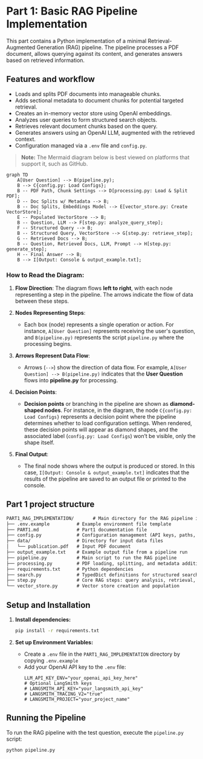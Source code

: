 # Part 1: Basic RAG Pipeline Implementation

This part contains a Python implementation of a minimal Retrieval-Augmented Generation (RAG) pipeline. The pipeline processes a PDF document, allows querying against its content, and generates answers based on retrieved information.

## Features and workflow

*   Loads and splits PDF documents into manageable chunks.
*   Adds sectional metadata to document chunks for potential targeted retrieval.
*   Creates an in-memory vector store using OpenAI embeddings.
*   Analyzes user queries to form structured search objects.
*   Retrieves relevant document chunks based on the query.
*   Generates answers using an OpenAI LLM, augmented with the retrieved context.
*   Configuration managed via a `.env` file and `config.py`.

> **Note:** The Mermaid diagram below is best viewed on platforms that support it, such as GitHub.

```mermaid
graph TD
    A[User Question] --> B(pipeline.py);
    B --> C{config.py: Load Configs};
    B -- PDF Path, Chunk Settings --> D[processing.py: Load & Split PDF];
    D -- Doc Splits w/ Metadata --> B;
    B -- Doc Splits, Embeddings Model --> E[vector_store.py: Create VectorStore];
    E -- Populated VectorStore --> B;
    B -- Question, LLM --> F[step.py: analyze_query_step];
    F -- Structured Query --> B;
    B -- Structured Query, VectorStore --> G[step.py: retrieve_step];
    G -- Retrieved Docs --> B;
    B -- Question, Retrieved Docs, LLM, Prompt --> H[step.py: generate_step];
    H -- Final Answer --> B;
    B --> I[Output: Console & output_example.txt];
```
### How to Read the Diagram:

1. **Flow Direction**: The diagram flows **left to right**, with each node representing a step in the pipeline. The arrows indicate the flow of data between these steps.

2. **Nodes Representing Steps**:
   - Each box (node) represents a single operation or action. For instance, `A[User Question]` represents receiving the user's question, and `B(pipeline.py)` represents the script `pipeline.py` where the processing begins.

3. **Arrows Represent Data Flow**:
   - Arrows (`-->`) show the direction of data flow. For example, `A[User Question] --> B(pipeline.py)` indicates that the **User Question** flows into **pipeline.py** for processing.

4. **Decision Points**:
   - **Decision points** or branching in the pipeline are shown as **diamond-shaped nodes**. For instance, in the diagram, the node `C{config.py: Load Configs}` represents a decision point where the pipeline determines whether to load configuration settings. When rendered, these decision points will appear as diamond shapes, and the associated label (`config.py: Load Configs`) won’t be visible, only the shape itself.

5. **Final Output**:
   - The final node shows where the output is produced or stored. In this case, `I[Output: Console & output_example.txt]` indicates that the results of the pipeline are saved to an output file or printed to the console.


## Part 1 project structure

```txt
PART1_RAG_IMPLEMENTATION/       # Main directory for the RAG pipeline implementation
├── .env.example          # Example environment file template
├── PART1.md              # Part1 documentation file
├── config.py             # Configuration management (API keys, paths, model names)
├── data/                 # Directory for input data files
│   └── publication.pdf   # Input PDF document
├── output_example.txt    # Example output file from a pipeline run
├── pipeline.py           # Main script to run the RAG pipeline
├── processing.py         # PDF loading, splitting, and metadata addition
├── requirements.txt      # Python dependencies
├── search.py             # TypedDict definitions for structured search
├── step.py               # Core RAG steps: query analysis, retrieval, generation
└── vector_store.py       # Vector store creation and population 
```

## Setup and Installation


1.  **Install dependencies:**
    ```bash
    pip install -r requirements.txt 
    ```

2.  **Set up Environment Variables:**
    *   Create a `.env` file in the `PART1_RAG_IMPLEMENTATION` directory by copying `.env.example`
    *   Add your OpenAI API key to the `.env` file:
        ```env
        LLM_API_KEY_ENV="your_openai_api_key_here"
        # Optional LangSmith keys
        # LANGSMITH_API_KEY="your_langsmith_api_key"
        # LANGSMITH_TRACING_V2="true" 
        # LANGSMITH_PROJECT="your_project_name"
        ```

## Running the Pipeline

To run the RAG pipeline with the test question, execute the `pipeline.py` script:

```bash
python pipeline.py

